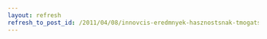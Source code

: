 ```yaml
---
layout: refresh
refresh_to_post_id: /2011/04/08/innovcis-eredmnyek-hasznostsnak-tmogatsa-felfggesztve
---
```

